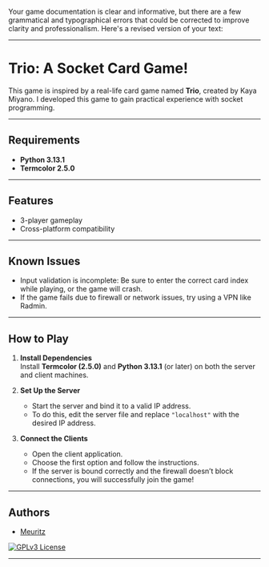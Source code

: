 Your game documentation is clear and informative, but there are a few grammatical and typographical errors that could be corrected to improve clarity and professionalism. Here's a revised version of your text:  

---

# Trio: A Socket Card Game!

This game is inspired by a real-life card game named **Trio**, created by Kaya Miyano. I developed this game to gain practical experience with socket programming.

---

## Requirements
- **Python 3.13.1**
- **Termcolor 2.5.0**

---

## Features
- 3-player gameplay
- Cross-platform compatibility

---

## Known Issues
- Input validation is incomplete: Be sure to enter the correct card index while playing, or the game will crash.
- If the game fails due to firewall or network issues, try using a VPN like Radmin.

---

## How to Play

1. **Install Dependencies**  
   Install **Termcolor (2.5.0)** and **Python 3.13.1** (or later) on both the server and client machines.  

2. **Set Up the Server**  
   - Start the server and bind it to a valid IP address.  
   - To do this, edit the server file and replace `"localhost"` with the desired IP address.  

3. **Connect the Clients**  
   - Open the client application.  
   - Choose the first option and follow the instructions.  
   - If the server is bound correctly and the firewall doesn’t block connections, you will successfully join the game!

---

## Authors
- [Meuritz](https://github.com/Meuritz)

[![GPLv3 License](https://img.shields.io/badge/License-GPL%20v3-yellow.svg)](https://opensource.org/licenses/)

---


